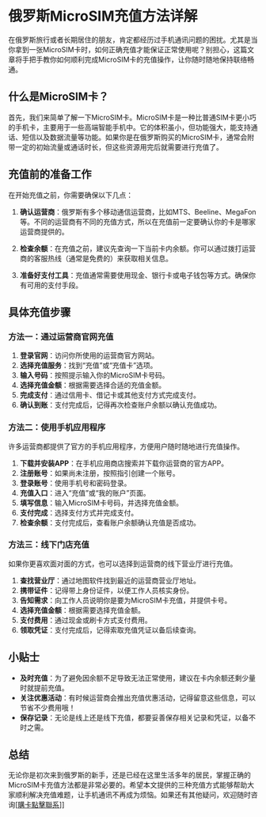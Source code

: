 # 俄罗斯MicroSIM充值方法详解

在俄罗斯旅行或者长期居住的朋友，肯定都经历过手机通讯问题的困扰。尤其是当你拿到一张MicroSIM卡时，如何正确充值才能保证正常使用呢？别担心，这篇文章将手把手教你如何顺利完成MicroSIM卡的充值操作，让你随时随地保持联络畅通。

## 什么是MicroSIM卡？

首先，我们来简单了解一下MicroSIM卡。MicroSIM卡是一种比普通SIM卡更小巧的手机卡，主要用于一些高端智能手机中。它的体积虽小，但功能强大，能支持通话、短信以及数据流量等功能。如果你是在俄罗斯购买的MicroSIM卡，通常会附带一定的初始流量或通话时长，但这些资源用完后就需要进行充值了。

## 充值前的准备工作

在开始充值之前，你需要确保以下几点：

1. **确认运营商**：俄罗斯有多个移动通信运营商，比如MTS、Beeline、MegaFon等。不同的运营商有不同的充值方式，所以在充值前一定要确认你的卡是哪家运营商提供的。

2. **检查余额**：在充值之前，建议先查询一下当前卡内余额。你可以通过拨打运营商的客服热线（通常是免费的）来获取相关信息。

3. **准备好支付工具**：充值通常需要使用现金、银行卡或电子钱包等方式。确保你有可用的支付手段。

## 具体充值步骤

### 方法一：通过运营商官网充值

1. **登录官网**：访问你所使用的运营商官方网站。
2. **选择充值服务**：找到“充值”或“充值卡”选项。
3. **输入号码**：按照提示输入你的MicroSIM卡号码。
4. **选择充值金额**：根据需要选择合适的充值金额。
5. **完成支付**：通过信用卡、借记卡或其他支付方式完成支付。
6. **确认到账**：支付完成后，记得再次检查账户余额以确认充值成功。

### 方法二：使用手机应用程序

许多运营商都提供了官方的手机应用程序，方便用户随时随地进行充值操作。

1. **下载并安装APP**：在手机应用商店搜索并下载你运营商的官方APP。
2. **注册账号**：如果尚未注册，按照指引创建一个账号。
3. **登录账号**：使用手机号和密码登录。
4. **充值入口**：进入“充值”或“我的账户”页面。
5. **填写信息**：输入MicroSIM卡号码，并选择充值金额。
6. **支付完成**：选择支付方式并完成支付。
7. **检查余额**：支付完成后，查看账户余额确认充值是否成功。

### 方法三：线下门店充值

如果你更喜欢面对面的方式，也可以选择到运营商的线下营业厅进行充值。

1. **查找营业厅**：通过地图软件找到最近的运营商营业厅地址。
2. **携带证件**：记得带上身份证件，以便工作人员核实身份。
3. **告知需求**：向工作人员说明你是要为MicroSIM卡充值，并提供卡号。
4. **选择充值金额**：根据需要选择充值金额。
5. **支付费用**：通过现金或刷卡方式支付费用。
6. **领取凭证**：支付完成后，记得索取充值凭证以备后续查询。

## 小贴士

- **及时充值**：为了避免因余额不足导致无法正常使用，建议在卡内余额还剩少量时就提前充值。
- **关注优惠活动**：有时候运营商会推出充值优惠活动，记得留意这些信息，可以节省不少费用哦！
- **保存记录**：无论是线上还是线下充值，都要妥善保存相关记录和凭证，以备不时之需。

## 总结

无论你是初次来到俄罗斯的新手，还是已经在这里生活多年的居民，掌握正确的MicroSIM卡充值方法都是非常必要的。希望本文提供的三种充值方式能够帮助大家顺利解决充值难题，让手机通讯不再成为烦恼。如果还有其他疑问，欢迎随时咨询[[購卡點擊聯系](https://t.me/s/SXDXQF)]]